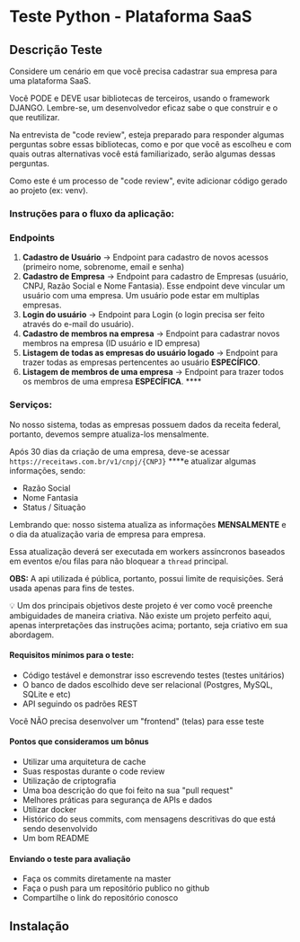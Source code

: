 # Teste Python - Plataforma SaaS 

## Descrição Teste

Considere um cenário em que você precisa cadastrar sua empresa para uma plataforma SaaS. 

Você PODE e DEVE usar bibliotecas de terceiros, usando o framework DJANGO. Lembre-se, um desenvolvedor eficaz sabe o que construir e o que reutilizar.

Na entrevista de "code review", esteja preparado para responder algumas
perguntas sobre essas bibliotecas, como e por que você as escolheu e com quais outras alternativas você está familiarizado, serão algumas dessas perguntas.

Como este é um processo de "code review", evite adicionar código gerado ao
projeto (ex: venv).

### **Instruções para o fluxo da aplicação:**

### **Endpoints**

1. **Cadastro de Usuário** → Endpoint para cadastro de novos acessos (primeiro nome, sobrenome, email e senha)
2. **Cadastro de Empresa** → Endpoint para cadastro de Empresas (usuário, CNPJ, Razão Social e Nome Fantasia). Esse endpoint deve vincular um usuário com uma empresa. Um usuário pode estar em multiplas empresas.
3. **Login do usuário** → Endpoint para Login (o login precisa ser feito através do e-mail do usuário).
4. **Cadastro de membros na empresa** → Endpoint para cadastrar novos membros na empresa (ID usuário e ID empresa)
5. **Listagem de todas as empresas do usuário logado** → Endpoint para trazer todas as empresas pertencentes ao usuário **ESPECÍFICO**. 
6. **Listagem de membros de uma empresa** → Endpoint para trazer todos os membros de uma empresa **ESPECÍFICA**. ****

### Serviços:

No nosso sistema, todas as empresas possuem dados da receita federal, portanto, devemos sempre atualiza-los mensalmente. 

Após 30 dias da criação de uma empresa, deve-se acessar `https://receitaws.com.br/v1/cnpj/{CNPJ}` ****e atualizar algumas informações, sendo:

- Razão Social
- Nome Fantasia
- Status / Situação

Lembrando que: nosso sistema atualiza as informações **MENSALMENTE** e o dia da atualização varia de empresa para empresa. 

Essa atualização deverá ser executada em workers assíncronos baseados em eventos e/ou filas para não bloquear a `thread` principal. 

**OBS:** A api utilizada é pública, portanto, possui limite de requisições. Será usada apenas para fins de testes. 

<aside>
💡 Um dos principais objetivos deste projeto é ver como você preenche ambiguidades de maneira criativa. Não existe um projeto perfeito aqui, apenas interpretações das instruções acima; portanto, seja criativo em sua abordagem.

</aside>

#### Requisitos mínimos para o teste:

- Código testável e demonstrar isso escrevendo testes (testes unitários)
- O banco de dados escolhido deve ser relacional (Postgres, MySQL, SQLite e etc)
- API seguindo os padrões REST

Você NÃO precisa desenvolver um "frontend" (telas) para esse teste

#### Pontos que consideramos um bônus

- Utilizar uma arquitetura de cache
- Suas respostas durante o code review
- Utilização de criptografia
- Uma boa descrição do que foi feito na sua "pull request"
- Melhores práticas para segurança de APIs e dados
- Utilizar docker
- Histórico do seus commits, com mensagens descritivas do que está
sendo desenvolvido
- Um bom README

#### Enviando o teste para avaliação

- Faça os commits diretamente na master
- Faça o push para um repositório publico no github
- Compartilhe o link do repositório conosco


## Instalação 
